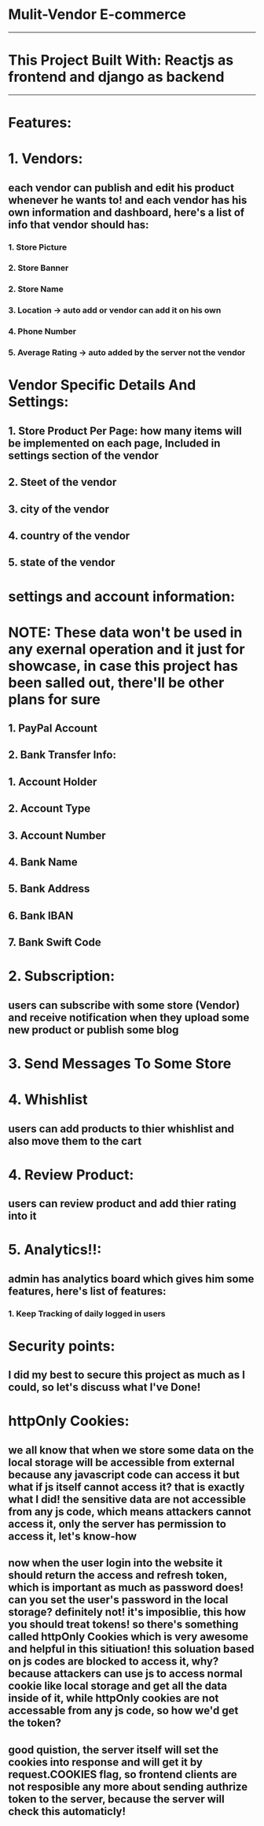 # Mulit-Vendor E-commerce

---

# This Project Built With: Reactjs as frontend and django as backend

---

# Features:

# 1. Vendors:

## each vendor can publish and edit his product whenever he wants to! and each vendor has his own information and dashboard, here's a list of info that vendor should has:

### 1. Store Picture

### 2. Store Banner

### 2. Store Name

### 3. Location -> auto add or vendor can add it on his own

### 4. Phone Number

### 5. Average Rating -> auto added by the server not the vendor

# Vendor Specific Details And Settings:

## 1. Store Product Per Page: how many items will be implemented on each page, Included in settings section of the vendor

## 2. Steet of the vendor

## 3. city of the vendor

## 4. country of the vendor

## 5. state of the vendor

# settings and account information:

# NOTE: These data won't be used in any exernal operation and it just for showcase, in case this project has been salled out, there'll be other plans for sure

## 1. PayPal Account

## 2. Bank Transfer Info:

## 1. Account Holder

## 2. Account Type

## 3. Account Number

## 4. Bank Name

## 5. Bank Address

## 6. Bank IBAN

## 7. Bank Swift Code

# 2. Subscription:

## users can subscribe with some store (Vendor) and receive notification when they upload some new product or publish some blog

# 3. Send Messages To Some Store

# 4. Whishlist

## users can add products to thier whishlist and also move them to the cart

# 4. Review Product:

## users can review product and add thier rating into it

# 5. Analytics!!:

## admin has analytics board which gives him some features, here's list of features:

### 1. Keep Tracking of daily logged in users

# Security points:

## I did my best to secure this project as much as I could, so let's discuss what I've Done!

# httpOnly Cookies:

## we all know that when we store some data on the local storage will be accessible from external because any javascript code can access it but what if js itself cannot access it? that is exactly what I did! the sensitive data are not accessible from any js code, which means attackers cannot access it, only the server has permission to access it, let's know-how

## now when the user login into the website it should return the access and refresh token, which is important as much as password does! can you set the user's password in the local storage? definitely not! it's imposiblie, this how you should treat tokens! so there's something called httpOnly Cookies which is very awesome and helpful in this sitiuation! this soluation based on js codes are blocked to access it, why? because attackers can use js to access normal cookie like local storage and get all the data inside of it, while httpOnly cookies are not accessable from any js code, so how we'd get the token?

## good quistion, the server itself will set the cookies into response and will get it by request.COOKIES flag, so frontend clients are not resposible any more about sending authrize token to the server, because the server will check this automaticly!
